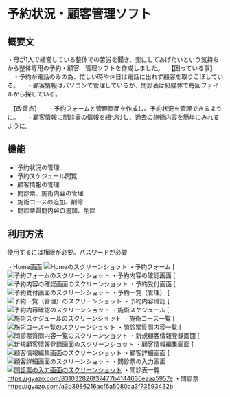 # 予約状況・顧客管理ソフト

## 概要文
・母が1人で経営している整体での苦労を聞き、楽にしてあげたいという気持ちから整体専用の予約・顧客　管理ソフトを作成しました。
　【困っている事】
　・予約が電話のみの為、忙しい時や休日は電話に出れず顧客を取りこぼしている。
　・顧客情報はパソコンで管理しているが、問診表は紙媒体で毎回ファイルから探している。

　【改善点】
　・予約フォームと管理画面を作成し、予約状況を管理できるように。
　・顧客情報に問診表の情報を紐づけし、過去の施術内容を簡単にみれるように。


## 機能
* 予約状況の管理
* 予約スケジュール閲覧
* 顧客情報の管理
* 問診票、施術内容の管理
* 施術コースの追加、削除
* 問診票質問内容の追加、削除


## 利用方法

使用するには権限が必要。パスワードが必要

・Home画面
![Homeのスクリーンショット](https://i.gyazo.com/c24aa3cf379e05f2a9682058f64979f6.png)
・予約フォーム
[![予約フォームのスクリーンショット](https://i.gyazo.com/a1333f9b2163980e41512b9c80b71b9a.png)
・予約内容の確認画面
[![予約内容の確認画面のスクリーンショット](https://i.gyazo.com/993b4fad05db77042bbad1cd9410d652.png)
・予約受付画面
[![予約受付画面のスクリーンショット](https://i.gyazo.com/05c81ed22e797eb9ab7c00da2b0c52b5.png)
・予約一覧（管理）
[![予約一覧（管理）のスクリーンショット](https://i.gyazo.com/6dce4b9d8959fe13e91fb4f027241dfa.png)
・予約内容確認
[![予約内容確認のスクリーンショット](https://i.gyazo.com/0572d50608492ae58e794d48af703103.png)
・施術スケジュール
[![施術スケジュールのスクリーンショット](https://i.gyazo.com/339c52b4bd47fda3db4b95c5644b16cb.png)
・施術コース一覧
[![施術コース一覧のスクリーンショット](https://i.gyazo.com/c228f74268e5f15a7fef691470d1410c.png)
・問診票質問内容一覧
[![問診票質問内容一覧のスクリーンショット](https://i.gyazo.com/5a706d440204e8287bfab7562b8fd853.png)
・新規顧客情報登録画面
[![新規顧客情報登録画面のスクリーンショット](https://i.gyazo.com/19cf3ab05fc76397a882fb19cfaba21c.png)
・顧客情報編集画面
[![顧客情報編集画面のスクリーンショット](https://i.gyazo.com/bc0edf2dde06a1cdc2259e2c0bc5d638.png)
・顧客詳細画面
[![顧客詳細画面のスクリーンショット](https://i.gyazo.com/039e3e0c3c072432562d91a2cbb8427e.png)
・問診票の入力画面
[![問診票の入力画面のスクリーンショット](https://i.gyazo.com/9ad15eae5bc9d168b97c59714a2557bb.png)](https://gyazo.com/9ad15eae5bc9d168b97c59714a2557bb)
・問診表一覧
https://gyazo.com/831032826f37477b4144636eaaa5957e
・問診票
https://gyazo.com/a3b3986216acf6a5080ca3f73593432b
